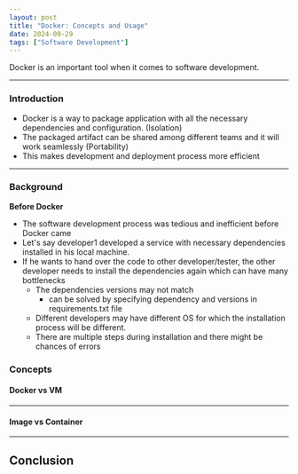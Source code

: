```yaml
---
layout: post
title: "Docker: Concepts and Usage"
date: 2024-09-29
tags: ["Software Development"]
---
```


Docker is an important tool when it comes to software development.

---
### Introduction

- Docker is a way to package application with all the necessary dependencies and configuration. (Isolation)
- The packaged artifact can be shared among different teams and it will work seamlessly (Portability)
- This makes development and deployment process more efficient

---
### Background

**Before Docker**
- The software development process was tedious and inefficient before Docker came
- Let's say developer1 developed a service with necessary dependencies installed in his local machine.
- If he wants to hand over the code to other developer/tester, the other developer needs to install the dependencies again which can have many bottlenecks
    - The dependencies versions may not match
        - can be solved by specifying dependency and versions in requirements.txt file
    - Different developers may have different OS for which the installation process will be different.
    - There are multiple steps during installation and there might be chances of errors


### Concepts

#### Docker vs VM

---
#### Image vs Container


---
## Conclusion

